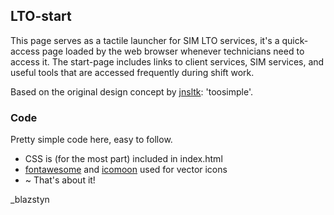 
## LTO-start
This page serves as a tactile launcher for SIM LTO services, it's a quick-access page loaded by the web browser whenever technicians need to access it. The start-page includes links to client services, SIM services, and useful tools that are accessed frequently during shift work.

Based on the original design concept by [jnsltk](https://github.com/jnsltk/startpages): 'toosimple'.

### Code
Pretty simple code here, easy to follow.
* CSS is (for the most part) included in index.html
* [fontawesome](http://fontawesome.io/) and [icomoon](https://icomoon.io/) used for vector icons
* ~ That's about it!

_blazstyn
